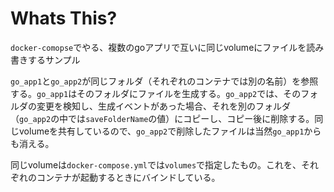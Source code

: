 # Whats This?

`docker-comopse`でやる、複数のgoアプリで互いに同じvolumeにファイルを読み書きするサンプル

`go_app1`と`go_app2`が同じフォルダ（それぞれのコンテナでは別の名前）を参照する。`go_app1`はそのフォルダにファイルを生成する。`go_app2`では、そのフォルダの変更を検知し、生成イベントがあった場合、それを別のフォルダ（`go_app2`の中では`saveFolderName`の値）にコピーし、コピー後に削除する。同じvolumeを共有しているので、`go_app2`で削除したファイルは当然`go_app1`からも消える。

同じvolumeは`docker-compose.yml`では`volumes`で指定したもの。これを、それぞれのコンテナが起動するときにバインドしている。